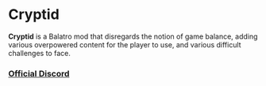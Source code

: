 # Cryptid
**Cryptid** is a Balatro mod that disregards the notion of game balance, adding various overpowered content for the player to use, and various difficult challenges to face.

### [Official Discord](https://discord.gg/unbalanced)
